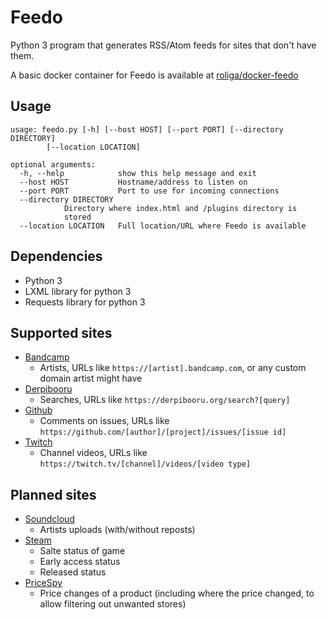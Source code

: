 Feedo
=====

Python 3 program that generates RSS/Atom feeds for sites that don't have them.

A basic docker container for Feedo is available at [roliga/docker-feedo](https://github.com/Roliga/docker-feedo/)

Usage
-----

	usage: feedo.py [-h] [--host HOST] [--port PORT] [--directory DIRECTORY]                                                                 
			[--location LOCATION]

	optional arguments:
	  -h, --help            show this help message and exit
	  --host HOST           Hostname/address to listen on
	  --port PORT           Port to use for incoming connections
	  --directory DIRECTORY
				Directory where index.html and /plugins directory is
				stored
	  --location LOCATION   Full location/URL where Feedo is available

Dependencies
------------

* Python 3
* LXML library for python 3
* Requests library for python 3

Supported sites
---------------

* [Bandcamp](https://bandcamp.com)
	- Artists, URLs like `https://[artist].bandcamp.com`, or any custom domain artist might have
* [Derpibooru](https://derpibooru.org/)
	- Searches, URLs like `https://derpibooru.org/search?[query]`
* [Github](https://github.com)
	- Comments on issues, URLs like `https://github.com/[author]/[project]/issues/[issue id]`
* [Twitch](https://twitch.tv/)
	- Channel videos, URLs like `https://twitch.tv/[channel]/videos/[video type]`

Planned sites
-------------

* [Soundcloud](https://soundcloud.com)
	- Artists uploads (with/without reposts)
* [Steam](https://store.steampowered.com/)
	- Salte status of game
	- Early access status
	- Released status
* [PriceSpy](https://pricespy.co.uk/)
	- Price changes of a product (including where the price changed, to allow filtering out unwanted stores)
